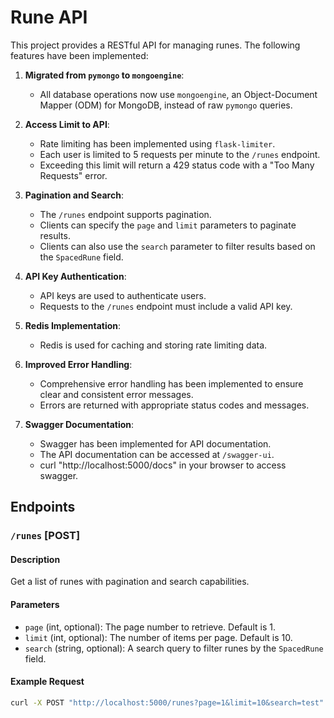 # Rune API

This project provides a RESTful API for managing runes. The following features have been implemented:

1. **Migrated from `pymongo` to `mongoengine`**: 
   - All database operations now use `mongoengine`, an Object-Document Mapper (ODM) for MongoDB, instead of raw `pymongo` queries.

2. **Access Limit to API**:
   - Rate limiting has been implemented using `flask-limiter`.
   - Each user is limited to 5 requests per minute to the `/runes` endpoint.
   - Exceeding this limit will return a 429 status code with a "Too Many Requests" error.

3. **Pagination and Search**:
   - The `/runes` endpoint supports pagination.
   - Clients can specify the `page` and `limit` parameters to paginate results.
   - Clients can also use the `search` parameter to filter results based on the `SpacedRune` field.

4. **API Key Authentication**:
   - API keys are used to authenticate users.
   - Requests to the `/runes` endpoint must include a valid API key.

5. **Redis Implementation**:
   - Redis is used for caching and storing rate limiting data.

6. **Improved Error Handling**:
   - Comprehensive error handling has been implemented to ensure clear and consistent error messages.
   - Errors are returned with appropriate status codes and messages.

7. **Swagger Documentation**:
   - Swagger has been implemented for API documentation.
   - The API documentation can be accessed at `/swagger-ui`.
   - curl "http://localhost:5000/docs" in your browser to access swagger.

## Endpoints

### `/runes` [POST]

#### Description
Get a list of runes with pagination and search capabilities.

#### Parameters

- `page` (int, optional): The page number to retrieve. Default is 1.
- `limit` (int, optional): The number of items per page. Default is 10.
- `search` (string, optional): A search query to filter runes by the `SpacedRune` field.

#### Example Request

```bash
curl -X POST "http://localhost:5000/runes?page=1&limit=10&search=test" -H "x-api-key: YOUR_API_KEY"
